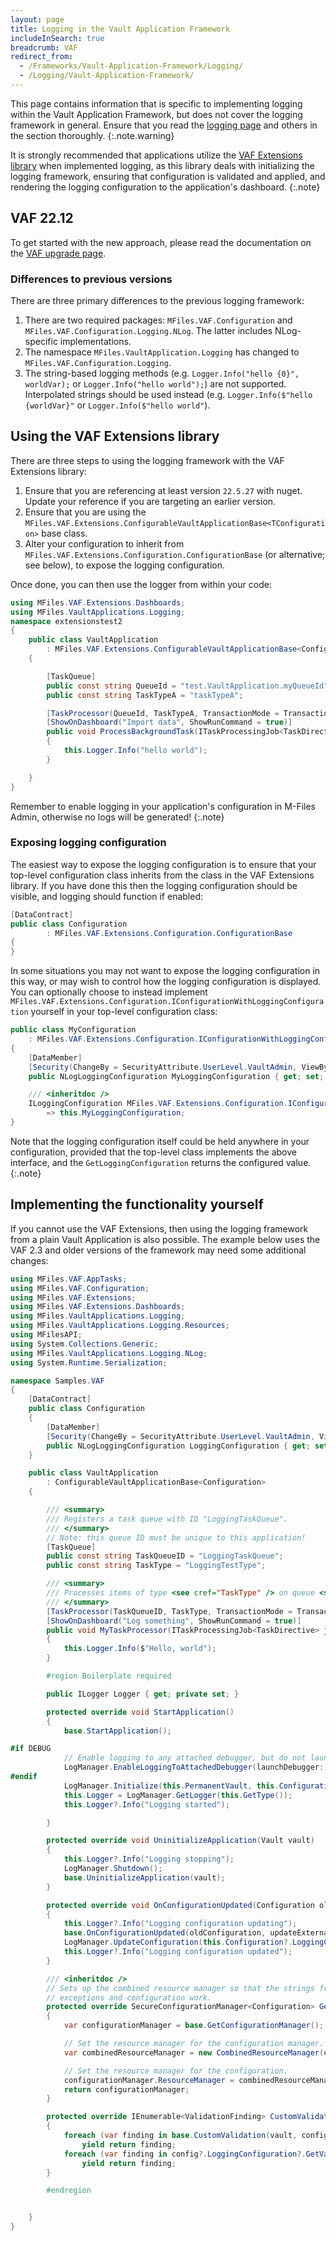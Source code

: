 ```yaml
---
layout: page
title: Logging in the Vault Application Framework
includeInSearch: true
breadcrumb: VAF
redirect_from:
  - /Frameworks/Vault-Application-Framework/Logging/
  - /Logging/Vault-Application-Framework/
---
```


This page contains information that is specific to implementing logging within the Vault Application Framework, but does not cover the logging framework in general.  Ensure that you read the [logging page](../) and others in the section thoroughly.
{:.note.warning}

It is strongly recommended that applications utilize the [VAF Extensions library](#using-the-vaf-extensions-library) when implemented logging, as this library deals with initializing the logging framework, ensuring that configuration is validated and applied, and rendering the logging configuration to the application's dashboard.
{:.note}

## VAF 22.12

To get started with the new approach, please read the documentation on the [VAF upgrade page](/Frameworks/Vault-Application-Framework/Versions/#from-version-23-to-version-2212).

### Differences to previous versions

There are three primary differences to the previous logging framework:

1. There are two required packages: `MFiles.VAF.Configuration` and `MFiles.VAF.Configuration.Logging.NLog`.  The latter includes NLog-specific implementations.
2. The namespace `MFiles.VaultApplication.Logging` has changed to `MFiles.VAF.Configuration.Logging`.
3. The string-based logging methods (e.g. `Logger.Info("hello {0}", worldVar);` or `Logger.Info("hello world");`) are not supported.  Interpolated strings should be used instead (e.g. `Logger.Info($"hello {worldVar}"` or `Logger.Info($"hello world"`).

## Using the VAF Extensions library

There are three steps to using the logging framework with the VAF Extensions library:

1. Ensure that you are referencing at least version `22.5.27` with nuget.  Update your reference if you are targeting an earlier version.
2. Ensure that you are using the `MFiles.VAF.Extensions.ConfigurableVaultApplicationBase<TConfiguration>` base class.
3. Alter your configuration to inherit from `MFiles.VAF.Extensions.Configuration.ConfigurationBase` (or alternative; see below), to expose the logging configuration.

Once done, you can then use the logger from within your code:

```csharp
using MFiles.VAF.Extensions.Dashboards;
using MFiles.VaultApplications.Logging;
namespace extensionstest2
{
	public class VaultApplication
		: MFiles.VAF.Extensions.ConfigurableVaultApplicationBase<Configuration>
	{

		[TaskQueue]
		public const string QueueId = "test.VaultApplication.myQueueId";
		public const string TaskTypeA = "taskTypeA";

		[TaskProcessor(QueueId, TaskTypeA, TransactionMode = TransactionMode.Full)]
		[ShowOnDashboard("Import data", ShowRunCommand = true)]
		public void ProcessBackgroundTask(ITaskProcessingJob<TaskDirective> job)
		{
			this.Logger.Info("hello world");
		}

	}
}
```

Remember to enable logging in your application's configuration in M-Files Admin, otherwise no logs will be generated!
{:.note}

### Exposing logging configuration

The easiest way to expose the logging configuration is to ensure that your top-level configuration class inherits from the class in the VAF Extensions library.  If you have done this then the logging configuration should be visible, and logging should function if enabled:

```csharp
[DataContract]
public class Configuration
		: MFiles.VAF.Extensions.Configuration.ConfigurationBase
{
}
```

In some situations you may not want to expose the logging configuration in this way, or may wish to control how the logging configuration is displayed.  You can optionally choose to instead implement `MFiles.VAF.Extensions.Configuration.IConfigurationWithLoggingConfiguration` yourself in your top-level configuration class:

```csharp
public class MyConfiguration
	: MFiles.VAF.Extensions.Configuration.IConfigurationWithLoggingConfiguration
{
	[DataMember]
	[Security(ChangeBy = SecurityAttribute.UserLevel.VaultAdmin, ViewBy = SecurityAttribute.UserLevel.VaultAdmin)]
	public NLogLoggingConfiguration MyLoggingConfiguration { get; set; } = new NLogLoggingConfiguration();

	/// <inheritdoc />
	ILoggingConfiguration MFiles.VAF.Extensions.Configuration.IConfigurationWithLoggingConfiguration.GetLoggingConfiguration()
		=> this.MyLoggingConfiguration;
}
```

Note that the logging configuration itself could be held anywhere in your configuration, provided that the top-level class implements the above interface, and the `GetLoggingConfiguration` returns the configured value.
{:.note}

## Implementing the functionality yourself

If you cannot use the VAF Extensions, then using the logging framework from a plain Vault Application is also possible.  The example below uses the VAF 2.3 and older versions of the framework may need some additional changes:

```csharp
using MFiles.VAF.AppTasks;
using MFiles.VAF.Configuration;
using MFiles.VAF.Extensions;
using MFiles.VAF.Extensions.Dashboards;
using MFiles.VaultApplications.Logging;
using MFiles.VaultApplications.Logging.Resources;
using MFilesAPI;
using System.Collections.Generic;
using MFiles.VaultApplications.Logging.NLog;
using System.Runtime.Serialization;

namespace Samples.VAF
{
    [DataContract]
    public class Configuration
    {
        [DataMember]
		[Security(ChangeBy = SecurityAttribute.UserLevel.VaultAdmin, ViewBy = SecurityAttribute.UserLevel.VaultAdmin)]
        public NLogLoggingConfiguration LoggingConfiguration { get; set; } = new NLogLoggingConfiguration();
    }

	public class VaultApplication
		: ConfigurableVaultApplicationBase<Configuration>
	{

		/// <summary>
		/// Registers a task queue with ID "LoggingTaskQueue".
		/// </summary>
		// Note: this queue ID must be unique to this application!
		[TaskQueue]
		public const string TaskQueueID = "LoggingTaskQueue";
		public const string TaskType = "LoggingTestType";

		/// <summary>
		/// Processes items of type <see cref="TaskType" /> on queue <see cref="TaskQueueID" />
		/// </summary>
		[TaskProcessor(TaskQueueID, TaskType, TransactionMode = TransactionMode.Unsafe)]
		[ShowOnDashboard("Log something", ShowRunCommand = true)]
		public void MyTaskProcessor(ITaskProcessingJob<TaskDirective> job)
		{
			this.Logger.Info($"Hello, world");
		}

		#region Boilerplate required

		public ILogger Logger { get; private set; }

		protected override void StartApplication()
		{
			base.StartApplication();

#if DEBUG
			// Enable logging to any attached debugger, but do not launch the debugger.
			LogManager.EnableLoggingToAttachedDebugger(launchDebugger: false);
#endif
			LogManager.Initialize(this.PermanentVault, this.Configuration?.LoggingConfiguration);
			this.Logger = LogManager.GetLogger(this.GetType());
			this.Logger?.Info("Logging started");

		}

		protected override void UninitializeApplication(Vault vault)
		{
			this.Logger?.Info("Logging stopping");
			LogManager.Shutdown();
			base.UninitializeApplication(vault);
		}

		protected override void OnConfigurationUpdated(Configuration oldConfiguration, bool updateExternals)
		{
			this.Logger?.Info("Logging configuration updating");
			base.OnConfigurationUpdated(oldConfiguration, updateExternals);
			LogManager.UpdateConfiguration(this.Configuration?.LoggingConfiguration);
			this.Logger?.Info("Logging configuration updated");
		}

		/// <inheritdoc />
		// Sets up the combined resource manager so that the strings from the logging
		// exceptions and configuration work.
		protected override SecureConfigurationManager<Configuration> GetConfigurationManager()
		{
			var configurationManager = base.GetConfigurationManager();

			// Set the resource manager for the configuration manager.
			var combinedResourceManager = new CombinedResourceManager(configurationManager.ResourceManager);

			// Set the resource manager for the configuration.
			configurationManager.ResourceManager = combinedResourceManager;
			return configurationManager;
		}

		protected override IEnumerable<ValidationFinding> CustomValidation(Vault vault, Configuration config)
		{
			foreach (var finding in base.CustomValidation(vault, config) ?? new ValidationFinding[0])
				yield return finding;
			foreach (var finding in config?.LoggingConfiguration?.GetValidationFindings() ?? new ValidationFinding[0])
				yield return finding;
		}

		#endregion


	}
}
```
